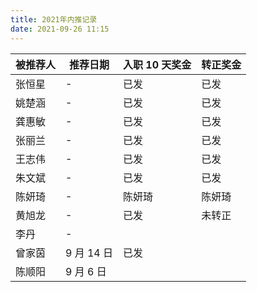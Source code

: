 ```yaml
---
title: 2021年内推记录
date: 2021-09-26 11:15
---
```


|被推荐人|推荐日期|入职 10 天奖金|转正奖金|
|---|---|---|---|
|张恒星| - |已发|已发|
|姚楚涵|-|已发|已发|
|龚惠敏|-|已发|已发|
|张丽兰|-|已发|已发|
|王志伟|-|已发|已发|
|朱文斌|-|已发|已发|
|陈妍琦|-|陈妍琦|陈妍琦|
|黄旭龙|-|已发|未转正|
|李丹|-|
|曾家茵|9 月 14 日|已发|
|陈顺阳|9 月 6 日|